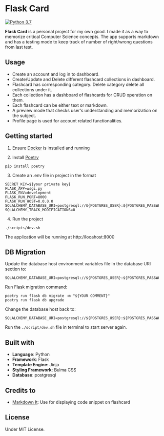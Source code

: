 # Flask Card

[![Python 3.7](https://img.shields.io/badge/python-3.7-blue)](https://www.python.org)

**Flask Card** is a personal project for my own good. I made it as a way to memorize critical Computer Science concepts. The app supports markdown and has a testing mode to keep track of number of right/wrong questions from last test.

## Usage

- Create an account and log in to dashboard.
- Create/Update and Delete different flashcard collections in dashboard.
- Flashcard has corresponding category. Delete category delete all collections under it.
- Each collection has a dashboard of flashcards for CRUD operation on them.
- Each flashcard can be either text or markdown.
- A preview mode that checks user's understanding and memorization on the subject.
- Profile page is used for account related functionalities.

## Getting started

1. Ensure [Docker](https://www.docker.com) is installed and running

2. Install [Poetry](https://github.com/python-poetry/poetry)
```
pip install poetry
```

3. Create an .env file in project in the format
```
SECRET_KEY=${your private key}
FLASK_APP=wsgi.py
FLASK_ENV=development
FLASK_RUN_PORT=8000
FLASK_RUN_HOST=0.0.0.0
SQLALCHEMY_DATABASE_URI=postgresql://${POSTGRES_USER}:${POSTGRES_PASSWORD}@postgres:5432/${POSTGRES_DB}
SQLALCHEMY_TRACK_MODIFICATIONS=0
```

4. Run the project
```
./scripts/dev.sh
```
The application will be running at http://locahost:8000

## DB Migration
Update the database host environment variables file in the database URI section to:
```
SQLALCHEMY_DATABASE_URI=postgresql://${POSTGRES_USER}:${POSTGRES_PASSWORD}@localhost:5432/${POSTGRES_DB}
```

Run Flask migration command:
```
poetry run flask db migrate -m "${YOUR COMMENT}"
poetry run flask db upgrade
```

Change the database host back to:
```
SQLALCHEMY_DATABASE_URI=postgresql://${POSTGRES_USER}:${POSTGRES_PASSWORD}@postgres:5432/${POSTGRES_DB}
```

Run the `./script/dev.sh` file in terminal to start server again.

## Built with

- **Language**: Python
- **Framework**: Flask
- **Template Engine**: Jinja
- **Styling Framework**: Bulma CSS
- **Database**: postgresql

## Credits to

- [Markdown It](https://github.com/markdown-it/markdown-it): Use for displaying code snippet on flashcard

## License

Under MIT License.
